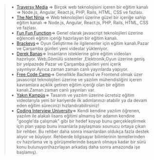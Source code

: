 >* [Traversy Media](https://www.youtube.com/user/TechGuyWeb/playlists) =>
> Birçok web teknolojisini içeren bir eğitim kanalı => Node.js, Angular, React.js, PHP, Rails, HTML, CSS ve fazlası.
>* [The Net Ninja](https://www.youtube.com/channel/UCW5YeuERMmlnqo4oq8vwUpg/playlists) =>
> Web teknolojileri üzerine güzel bir içeriğe sahip eğitim kanalı => Node.js, Angular, React.js, PHP, Rails, HTML, CSS ve fazlası.
>* [Fun Fun Function](https://www.youtube.com/channel/UCO1cgjhGzsSYb1rsB4bFe4Q/playlists)=>
> Genel olarak javascript teknolojileri üzerine eğlenceli eğitim içeriği hazırlayan bir eğitim kanalı.
>*  [Brackeys](https://www.youtube.com/user/Brackeys/playlists)=>
>  Oyun Geliştirme ile ilgilenenler için eğitim kanalı.Pazar ve Çarşamba günleri yeni videolar yükleniyor.
>*  [Derek Banas](https://github.com/ToplulukTR/liste/blob/master/tutorials.md)=>
>  İnsanların isteklerine göre eğitim videoları hazırlıyor. Web,Gömülü sistemler ,Elektronik,Oyun  üzerine geniş bir yelpazede Pazar ve Çarşamba günleri yeni içerik yayınlıyor.Ayrıca zaman zaman canlı yayınlarda yapıyor.
>*  [Free Code Camp](https://www.youtube.com/channel/UC8butISFwT-Wl7EV0hUK0BQ/playlists)=>
>  Genellikle Backend ve Frontend olmak üzer javascript teknolojileri üzerine ve yazılım mühendisliğini içeren kavramlara açıklık getiren eğitim içeriği olan bir eğitim kanalı.Zaman zaman canlı yayınları var.
>*  [Yakın Kampüs](https://www.youtube.com/user/yakinkampus1/playlists)=>
> Tasarım ve yazılım üzerine ücretsiz eğitim videolarıyla yeni bir kariyerde ilk adımlarınızı atabilir ya da devam eden eğitim sürecinizi hızlandırabilirsiniz!
>*  [Coding Interview University](https://github.com/jwasham/coding-interview-university)=>
> Kendi kendine yazılım öğrenen, yazılım ile alakalı lisans eğitimi almamış bir adamın kendine "google'da çalışmak" gibi bir hedef koyup bunu gerçekleştirmek için plan yapıp bunu insanlarla paylaşması sounucu ortaya çıkan bir rehber. Bu rehber daha sonra insanlardan oldukça fazla destek alıyor ve büyüyor. Rehberde bilgisayar bilimlerinin temellerinden cv hazırlama ve iş görüşmelerinde başarılı olmaya kadar bir sürü konu bulunuyor(hazırlayan arkadaş daha sonra amazonda işe başlamış).